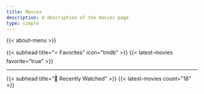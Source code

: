 ```yaml
---
title: Movies
description: A description of the movies page
type: simple
---
```


{{< about-menu >}}

{{< subhead title="⭐️ Favorites" icon="tmdb" >}}
{{< latest-movies favorite="true" >}}

---

{{< subhead title="🍿 Recently Watched" >}}
{{< latest-movies count="18" >}}